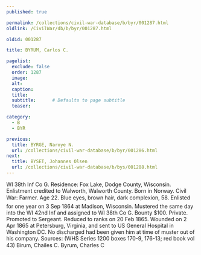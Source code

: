 ```yaml
---
published: true

permalink: /collections/civil-war-database/b/byr/001287.html
oldlink: /CivilWar/db/b/byr/001287.html

oldid: 001287

title: BYRUM, Carlos C.

pagelist:
  exclude: false
  order: 1287
  image: 
  alt:
  caption:
  title:
  subtitle:      # Defaults to page subtitle
  teaser:

category: 
  - B 
  - BYR

previous:
  title: BYRGE, Naroye N.
  url: /collections/civil-war-database/b/byr/001286.html  
next:
  title: BYSET, Johannes Olsen
  url: /collections/civil-war-database/b/bys/001288.html   
---
```

WI 38th Inf Co G. Residence: Fox Lake, Dodge County, Wisconsin. Enlistment credited to Walworth, Walworth County. Born in Norway. Civil War: Farmer. Age 22. Blue eyes, brown hair, dark complexion, 5&#146;8&#148;. Enlisted for one year on 3 Sep 1864 at Madison, Wisconsin. Mustered the same day into the WI 42nd Inf and assigned to WI 38th Co G. Bounty $100. Private. Promoted to Sergeant. Reduced to ranks on 20 Feb 1865. Wounded on 2 Apr 1865 at Petersburg, Virginia, and sent to US General Hospital in Washington DC. No discharged had been given him at time of muster out of his company. Sources: (WHS Series 1200 boxes 170-9, 176-13; red book vol 43) &#147;Birum, Chailes C.&#148; &#147;Byrum, Charles C&#148;